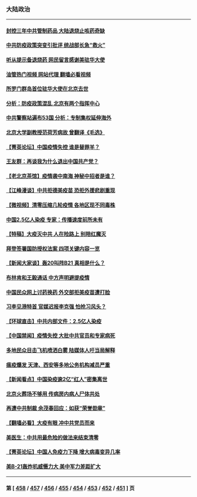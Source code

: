 ### 大陆政治
---
#### [封控三年中共管制药品 大陆退烧止咳药奇缺](../../pages/ncid277/n13890787.md?12241645) 
#### [中共防疫政策突变引批评 统战部长急“救火”](../../pages/ncid277/n13890886.md?12241645) 
#### [听从提示备退烧药 网民留言感谢美驻华大使](../../pages/ncid277/n13890916.md?12241645) 
#### [油管热门视频 网站代理 翻墙必看视频](http://138.2.39.72:81/youtube.html?epic-marker?12241645)
#### [所罗门群岛首位驻华大使在北京去世](../../pages/ncid277/n13890893.md?12241645) 
#### [分析：防疫政策混乱 北京有两个指挥中心](../../pages/ncid277/n13890791.md?12241645) 
#### [中共警察站遍布53国 分析：专制集权延伸海外](../../pages/ncid277/n13890670.md?12241645) 
#### [北京大学副教授范荷芳病故 曾翻译《毛选》](../../pages/ncid277/n13890768.md?12241645) 
#### [【菁英论坛】中国疫情失控 谁是替罪羊？](../../pages/ncid277/n13890778.md?12241645) 
#### [王友群：再谈我为什么退出中国共产党？](../../pages/ncid277/n13890217.md?12241645) 
#### [【老北京茶馆】疫情袭中南海 神秘中招者是谁？](../../pages/ncid277/n13890683.md?12241645) 
#### [【江峰漫谈】中共拒德美疫苗 恐拒外援悲剧重现](../../pages/ncid277/n13890686.md?12241645) 
#### [【微视频】清零压缩几轮疫情 各地区现不同毒株](../../pages/ncid277/n13890621.md?12241645) 
#### [中国2.5亿人染疫 专家：传播速度前所未有](../../pages/ncid277/n13890708.md?12241645) 
#### [【特稿】大疫灭中共 人在险路上 别陪红魔灭](../../pages/ncid277/n13890697.md?12241645) 
#### [拜登签署国防授权法案 四项关键内容一览](../../pages/ncid277/n13890669.md?12241645) 
#### [【新闻大家谈】轰20叫阵B21 真相是什么？](../../pages/ncid277/n13890509.md?12241645) 
#### [布林肯和王毅通话 中方声明避提疫情](../../pages/ncid277/n13890572.md?12241645) 
#### [中国民众网上讨药换药 外交部拒美疫苗遭打脸](../../pages/ncid277/n13890551.md?12241645) 
#### [习李见港特首 官媒迟报李克强 怕抢习风头？](../../pages/ncid277/n13890471.md?12241645) 
#### [【环球直击】中共内部文件：2.5亿人染疫](../../pages/ncid277/n13890056.md?12241645) 
#### [【中国禁闻】疫情失控 大批中共官员和专家病死](../../pages/ncid277/n13890074.md?12241645) 
#### [多地民众目击飞机喷洒白雾 陆媒体人吁当局解释](../../pages/ncid277/n13890343.md?12241645) 
#### [瘟疫爆发 天津、西安等多地公务机构减员严重](../../pages/ncid277/n13890266.md?12241645) 
#### [【新闻看点】中国染疫逾2亿“红人”密集离世](../../pages/ncid277/n13890084.md?12241645) 
#### [北京火葬场不够用 传病房内病人尸体共处](../../pages/ncid277/n13890232.md?12241645) 
#### [再遭中共制裁 余茂春回应：如获“荣誉勋章”](../../pages/ncid277/n13890124.md?12241645) 
#### [【翻墙必看】大疫有眼 冲中共党员而来](../../pages/ncid277/n13890157.md?12241645) 
#### [美医生：中共用最危险的做法来结束清零](../../pages/ncid277/n13889983.md?12241645) 
#### [【菁英论坛】中国人免疫力下降 增大病毒变异几率](../../pages/ncid277/n13889955.md?12241645) 
#### [美B-21轰炸机威慑力大 美中军力差距扩大](../../pages/ncid277/n13888690.md?12241645) 

---
#### 第 [ [458](./458.md?12241645) / [457](./457.md?12241645) / [456](./456.md?12241645) / [455](./455.md?12241645) / [454](./454.md?12241645) / [453](./453.md?12241645) / [452](./452.md?12241645) / [451](./451.md?12241645) ] 页
